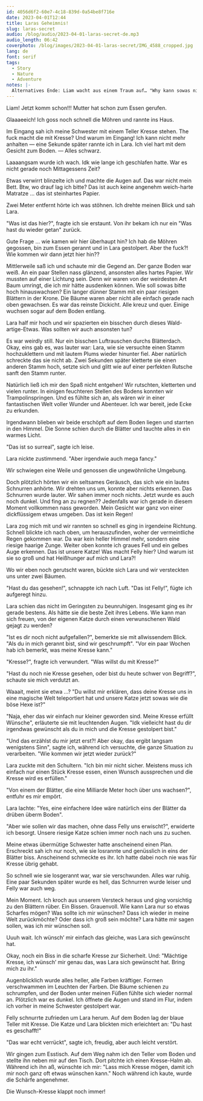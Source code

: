 ```yaml
---
id: 4056d6f2-60e7-4c18-839d-0a54be8f716e
date: 2023-04-01T12:44
title: Laras Geheimnis!
slug: laras-secret
audio: /blog/audio/2023-04-01-laras-secret-de.mp3
audio_length: 06:42
coverphoto: /blog/images/2023-04-01-laras-secret/IMG_4588_cropped.jpg
lang: de
font: serif
tags:
  - Story
  - Nature
  - Adventure
notes: |-
  Alternatives Ende: Liam wacht aus einem Traum auf… "Why kann sowas nicht endlich mal echt sein? Immer muss so ne Geschichte als Traum enttarnt werden. Hhhhrmmmnnnneee"
---
```


Liam! Jetzt komm schon!!!
Mutter hat schon zum Essen gerufen.

Glaaaeeich!
Ich goss noch schnell die Möhren und rannte ins Haus.

Im Eingang sah ich meine Schwester mit einem Teller Kresse stehen. The fuck macht die mit Kresse? Und warum im Eingang! Ich kann nicht mehr anhalten — eine Sekunde später rannte ich in Lara.
Ich viel hart mit dem Gesicht zum Boden. — Alles schwarz.

Laaaangsam wurde ich wach. Idk wie lange ich geschlafen hatte.
War es nicht gerade noch Mittagessens Zeit?

Etwas verwirrt blinzelte ich und machte die Augen auf.
Das war nicht mein Bett.
Btw, wo drauf lag ich bitte? Das ist auch keine angenehm weich-harte Matratze … das ist steinhartes Papier.

Zwei Meter entfernt hörte ich was stöhnen. Ich drehte meinen Blick und sah Lara.

"Was ist das hier?", fragte ich sie erstaunt. Von ihr bekam ich nur ein "Was hast du wieder getan" zurück.

Gute Frage … wie kamen wir hier überhaupt hin? Ich hab die Möhren gegossen, bin zum Essen gerannt und in Lara gestolpert.
Aber the fuck?! Wie kommen wir dann jetzt hier hin??

Mittlerweile saß ich und schaute mir die Gegend an. Der ganze Boden war weiß. An ein paar Stellen nass glänzend, ansonsten alles hartes Papier.
Wir mussten auf einer Lichtung sein. Denn wir waren von der weirdesten Art Baum umringt, die ich mir hätte ausdenken können. Wie soll sowas bitte hoch hinauswachsen?
Ein langer dünner Stamm mit ein paar riesigen Blättern in der Krone. Die Bäume waren aber nicht alle einfach gerade nach oben gewachsen. Es war das reinste Dickicht. Alle kreuz und quer. Einige wuchsen sogar auf dem Boden entlang.

Lara half mir hoch und wir spazierten ein bisschen durch dieses Wald-artige-Etwas. Was sollten wir auch ansonsten tun?

Es war weirdly still. Nur ein bisschen Luftrauschen durchs Blätterdach.
Okay, eins gab es, was lauter war: Lara, wie sie versuchte einen Stamm hochzuklettern und mit lautem Plums wieder hinunter fiel. Aber natürlich schreckte das sie nicht ab. Zwei Sekunden später kletterte sie einen anderen Stamm hoch, setzte sich und glitt wie auf einer perfekten Rutsche sanft den Stamm runter.

Natürlich ließ ich mir den Spaß nicht entgehen! Wir rutschten, kletterten und vielen runter. In einigen feuchteren Stellen des Bodens konnten wir Trampolinspringen. Und es fühlte sich an, als wären wir in einer fantastischen Welt voller Wunder und Abenteuer. Ich war bereit, jede Ecke zu erkunden.

Irgendwann blieben wir beide erschöpft auf dem Boden liegen und starrten in den Himmel. Die Sonne schien durch die Blätter und tauchte alles in ein warmes Licht.

"Das ist so surreal", sagte ich leise.

Lara nickte zustimmend. "Aber irgendwie auch mega fancy."

Wir schwiegen eine Weile und genossen die ungewöhnliche Umgebung.

Doch plötzlich hörten wir ein seltsames Geräusch, das sich wie ein lautes Schnurren anhörte. Wir drehten uns um, konnte aber nichts erkennen. Das Schnurren wurde lauter. Wir sahen immer noch nichts. Jetzt wurde es auch noch dunkel. Und fing an zu regnen?? Jedenfalls war ich gerade in diesem Moment vollkommen nass geworden. Mein Gesicht war ganz von einer dickflüssigem etwas umgeben. Das ist kein Regen!

Lara zog mich mit und wir rannten so schnell es ging in irgendeine Richtung. Schnell blickte ich nach oben, um herauszufinden, woher der vermeintliche Regen gekommen war. Da war kein heller Himmel mehr, sondern eine riesige haarige Zunge. Weiter oben konnte ich graues Fell und ein gelbes Auge erkennen. Das ist unsere Katze! Was macht Felly hier? Und warum ist sie so groß und hat Heißhunger auf mich und Lara?!

Wo wir eben noch gerutscht waren, bückte sich Lara und wir versteckten uns unter zwei Bäumen.

"Hast du das gesehen!", schnappte ich nach Luft. "Das ist Felly!", fügte ich aufgeregt hinzu.

Lara schien das nicht im Geringsten zu beunruhigen. Insgesamt ging es ihr gerade bestens. Als hätte sie die beste Zeit ihres Lebens.
Wie kann man sich freuen, von der eigenen Katze durch einen verwunschenen Wald gejagt zu werden?

"Ist es dir noch nicht aufgefallen?", bemerkte sie mit allwissendem Blick. "Als du in mich gerannt bist, sind wir geschrumpft".
"Vor ein paar Wochen hab ich bemerkt, was meine Kresse kann."

"Kresse?", fragte ich verwundert. "Was willst du mit Kresse?"

"Hast du noch nie Kresse gesehen, oder bist du heute schwer von Begriff?", schaute sie mich verdutzt an.

Waaait, meint sie etwa …? "Du willst mir erklären, dass deine Kresse uns in eine magische Welt teleportiert hat und unsere Katze jetzt sowas wie die böse Hexe ist?"

"Naja, eher das wir einfach nur kleiner geworden sind. Meine Kresse erfüllt Wünsche", erläuterte sie mit leuchtenden Augen. "Idk vielleicht hast du dir irgendwas gewünscht als du in mich und die Kresse gestolpert bist."

"Und das erzählst du mir jetzt erst?! Aber okay, das ergibt langsam wenigstens Sinn", sagte ich, während ich versuchte, die ganze Situation zu verarbeiten. "Wie kommen wir jetzt wieder zurück?"

Lara zuckte mit den Schultern. "Ich bin mir nicht sicher. Meistens muss ich einfach nur einen Stück Kresse essen, einen Wunsch aussprechen und die Kresse wird es erfüllen."

"Von einem der Blätter, die eine Milliarde Meter hoch über uns wachsen?", entfuhr es mir empört.

Lara lachte: "Yes, eine einfachere Idee wäre natürlich eins der Blätter da drüben überm Boden".

"Aber wie sollen wir das machen, ohne dass Felly uns erwischt?", erwiderte ich besorgt. Unsere riesige Katze schien immer noch nach uns zu suchen.

Meine etwas übermütige Schwester hatte anscheinend einen Plan.
Erschreckt sah ich nur noch, wie sie losrannte und genüsslich in eins der Blätter biss. Anscheinend schmeckte es ihr. Ich hatte dabei noch nie was für Kresse übrig gehabt.

So schnell wie sie losgerannt war, war sie verschwunden.
Alles war ruhig.
Eine paar Sekunden später wurde es hell, das Schnurren wurde leiser und Felly war auch weg.

Mein Moment.
Ich kroch aus unserem Versteck heraus und ging vorsichtig zu den Blättern rüber.
Ein Bissen. Grauenvoll. Wie kann Lara nur so etwas Scharfes mögen?
Was sollte ich mir wünschen? Dass ich wieder in meine Welt zurückmöchte? Oder dass ich groß sein möchte? Lara hätte mir sagen sollen, was ich mir wünschen soll.

Uuuh wait. Ich wünsch’ mir einfach das gleiche, was Lara sich gewünscht hat.

Okay, noch ein Biss in die scharfe Kresse zur Sicherheit. Und: "Mächtige Kresse, ich wünsch’ mir genau das, was Lara sich gewünscht hat. Bring mich zu ihr."

Augenblicklich wurde alles heller, alle Farben kräftiger. Formen verschwammen im Leuchten der Farben. Die Bäume schienen zu schrumpfen, und der Boden unter meinen Füßen fühlte sich wieder normal an. Plötzlich war es dunkel. Ich öffnete die Augen und stand im Flur, indem ich vorher in meine Schwester gestolpert war.

Felly schnurrte zufrieden um Lara herum. Auf dem Boden lag der blaue Teller mit Kresse.
Die Katze und Lara blickten mich erleichtert an: "Du hast es geschafft!"

"Das war echt verrückt", sagte ich, freudig, aber auch leicht verstört.

Wir gingen zum Esstisch. Auf dem Weg nahm ich den Teller vom Boden und stellte ihn neben mir auf den Tisch. Dort pitchte ich einen Kresse-Halm ab. Während ich ihn aß, wünschte ich mir: "Lass mich Kresse mögen, damit ich mir noch ganz oft etwas wünschen kann."
Noch während ich kaute, wurde die Schärfe angenehmer.

Die Wunsch-Kresse klappt noch immer!
